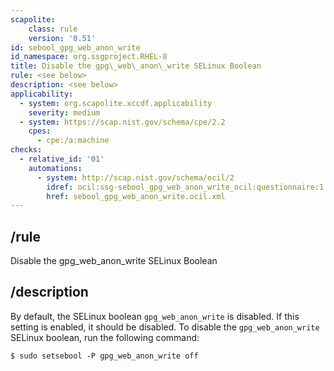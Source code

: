 ```yaml
---
scapolite:
    class: rule
    version: '0.51'
id: sebool_gpg_web_anon_write
id_namespace: org.ssgproject.RHEL-8
title: Disable the gpg\_web\_anon\_write SELinux Boolean
rule: <see below>
description: <see below>
applicability:
  - system: org.scapolite.xccdf.applicability
    severity: medium
  - system: https://scap.nist.gov/schema/cpe/2.2
    cpes:
      - cpe:/a:machine
checks:
  - relative_id: '01'
    automations:
      - system: http://scap.nist.gov/schema/ocil/2
        idref: ocil:ssg-sebool_gpg_web_anon_write_ocil:questionnaire:1
        href: sebool_gpg_web_anon_write.ocil.xml
---
```



## /rule

Disable the gpg\_web\_anon\_write SELinux Boolean

## /description

By
default, the SELinux boolean `gpg_web_anon_write` is disabled. If this
setting is enabled, it should be disabled. To disable the
`gpg_web_anon_write` SELinux boolean, run the following command:

``` 
$ sudo setsebool -P gpg_web_anon_write off
```
